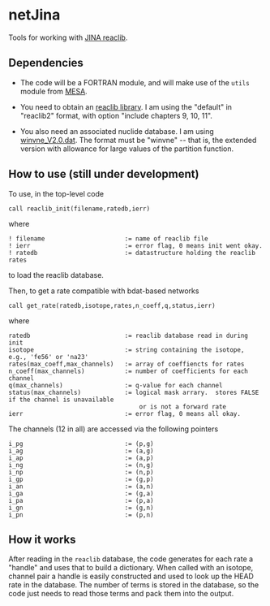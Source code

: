 # netJina
Tools for working with [JINA reaclib](https://groups.nscl.msu.edu/jina/reaclib/db/).

## Dependencies

*   The code will be a FORTRAN module, and will make use of the `utils` module from [MESA](http://mesa.sourceforge.net).

*   You need to obtain an [reaclib library](https://groups.nscl.msu.edu/jina/reaclib/db/library.php?action=viewsnapshots).  I am using the "default" in "reaclib2" format, with option "include chapters 9, 10, 11".

*   You also need an associated nuclide database.  I am using [winvne_V2.0.dat](https://groups.nscl.msu.edu/jina/reaclib/db/associated_files/Recommended/winvne_v2.0.dat).  The format must be "winvne" -- that is, the extended version with allowance for large values of the partition function.

## How to use (still under development)
To use, in the top-level code

	call reaclib_init(filename,ratedb,ierr)

where

	! filename 						:= name of reaclib file
	! ierr 							:= error flag, 0 means init went okay.
	! ratedb 						:= datastructure holding the reaclib rates
	
to load the reaclib database.

Then, to get a rate compatible with bdat-based networks

	call get_rate(ratedb,isotope,rates,n_coeff,q,status,ierr)
	
where

	ratedb 							:= reaclib database read in during init
	isotope 						:= string containing the isotope, e.g., 'fe56' or 'na23'
	rates(max_coeff,max_channels) 	:= array of coeffiencts for rates
	n_coeff(max_channels)			:= number of coefficients for each channel
	q(max_channels)					:= q-value for each channel
	status(max_channels)			:= logical mask arrary.  stores FALSE if the channel is unavailable 
										or is not a forward rate
	ierr							:= error flag, 0 means all okay.
	
The channels (12 in all) are accessed via the following pointers

	i_pg							:= (p,g)
	i_ag							:= (a,g)
	i_ap							:= (a,p)
	i_ng							:= (n,g)
	i_np							:= (n,p)
	i_gp							:= (g,p)
	i_an							:= (a,n)
	i_ga							:= (g,a)
	i_pa							:= (p,a)
	i_gn							:= (g,n)
	i_pn							:= (p,n)
	
## How it works
After reading in the `reaclib` database, the code generates for each rate a "handle" and uses that to build a dictionary.  When called with an isotope, channel pair a handle is easily constructed and used to look up the HEAD rate in the database. The number of terms is stored in the database, so the code just needs to read those terms and pack them into the output.
